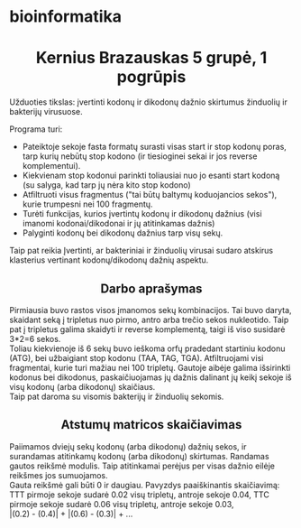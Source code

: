 # bioinformatika
<h1 align="center">
    Kernius Brazauskas 5 grupė, 1 pogrūpis
</h1>

Užduoties tikslas: įvertinti kodonų ir dikodonų dažnio skirtumus žinduolių ir bakterijų virusuose.

Programa turi:
* Pateiktoje sekoje fasta formatų surasti visas start ir stop kodonų poras, tarp kurių nebūtų stop kodono (ir tiesioginei sekai ir jos reverse komplementui). 
* Kiekvienam stop kodonui parinkti toliausiai nuo jo esanti start kodoną (su salyga, kad tarp jų nėra kito stop kodono)
* Atfiltruoti visus fragmentus ("tai būtų baltymų koduojancios sekos"), kurie trumpesni nei 100 fragmentų.
* Turėti funkcijas, kurios įvertintų kodonų ir dikodonų dažnius (visi imanomi kodonai/dikodonai ir jų atitinkamas dažnis)
* Palyginti kodonų bei dikodonų dažnius tarp visų sekų.

Taip pat reikia Įvertinti, ar bakteriniai ir žinduolių virusai sudaro atskirus klasterius vertinant kodonų/dikodonų dažnių aspektu.

<h2 align="center">
    Darbo aprašymas
</h2>

Pirmiausia buvo rastos visos įmanomos sekų kombinacijos. Tai buvo daryta, skaidant seką į tripletus nuo pirmo, antro arba trečio sekos nukleotido. Taip pat į tripletus galima skaidyti ir reverse komplementą, taigi iš viso susidarė 3*2=6 sekos. <br>
Toliau kiekvienoje iš 6 sekų buvo ieškoma orfų pradedant startiniu kodonu (ATG), bei užbaigiant stop kodonu (TAA, TAG, TGA). Atfiltruojami visi fragmentai, kurie turi mažiau nei 100 tripletų. Gautoje aibėje galima išsirinkti kodonus bei dikodonus, paskaičiuojamas jų dažnis dalinant jų keikį sekoje iš visų kodonų (arba dikodonų) skaičiaus.<br>
Taip pat daroma su visomis bakterijų ir žinduolių sekomis.<br>

<h2 align="center">
    Atstumų matricos skaičiavimas
</h2>
Paiimamos dviejų sekų kodonų (arba dikodonų) dažnių sekos, ir surandamas atitinkamų kodonų (arba dikodonų) skirtumas. Randamas gautos reikšmė modulis. Taip atitinkamai perėjus per visas dažnio eilėje reikšmes jos sumuojamos. <br>
Gauta reikšmė gali būti 0 ir daugiau. Pavyzdys paaiškinantis skaičiavimą:<br>
TTT pirmoje sekoje sudarė 0.02 visų tripletų, antroje sekoje 0.04, TTC pirmoje sekoje sudarė 0.06 visų tripletų, antroje sekoje 0.03, <br>
|(0.2) - (0.4)| + |(0.6) - (0.3)| + ...
